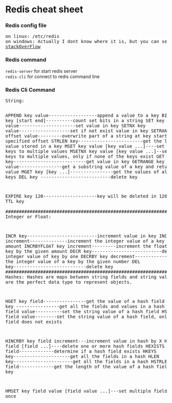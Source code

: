 <h1>Redis cheat sheet</h1>

<h3>Redis config file</h3>
<pre>
on linux: /etc/redis
on windows: Actually I dont know where it is, but you can see this page😘
<a href="https://stackoverflow.com/questions/28443515/redis-on-windows-config-file">stackOverFlow</a>
</pre>

<h3>Redis command</h3>
<p>
<code>redis-server</code> for start redis server <br>
<code>redis-cli</code> for connect to redis command line 
</p>

<h3>Redis Cli Command</h3>
<pre>
String:

APPEND key value------------------append a value to a key
BITCOUNT key [start end]----------count set bits in a string
SET key value---------------------set value in key
SETNX key value-------------------set if not exist value in key
SETRANGE key offset value---------overwrite part of a string at key starting at the specified offset
STRLEN key------------------------get the length of the value stored in a key
MSET key value [key value ...]----set multiple keys to multiple values
MSETNX key value [key value ...]--set multiple keys to multiple values, only if none of the keys exist
GET key---------------------------get value in key
GETRANGE key value----------------get a substring value of a key and return its old value
MGET key [key ...]----------------get the values of all the given keys
DEL key --------------------------delete key

EXPIRE key 120--------------------key will be deleted in 120 seconds
TTL key   
################################################################################################################
Integer or Float:

INCR key--------------------------increment value in key
INCRBY key increment--------------increment the integer value of a key by the given amount
INCRBYFLOAT key increment---------increment the float value of a key by the given amount
DECR key--------------------------decrement the integer value of key by one
DECRBY key decrement--------------decrement the integer value of a key by the given number
DEL key---------------------------delete key
################################################################################################################
Hashes:
Hashes are maps between string fields and string values, so they are the perfect data type to represent objects.

HGET key field----------------get the value of a hash field
HGETALL key   ----------------get all the fields and values in a hash
HSET key field value----------set the string value of a hash field
HSETNX key field value--------set the string value of a hash field, only if the field does not exists

HINCRBY key field increment---increment value in hash by X
HDEL key field [field ...]----delete one or more hash fields
HEXISTS key field-------------determine if a hash field exists
HKEYS key---------------------get all the fields in a hash
HLEN key----------------------get all the fields in a hash
HSTRLEN key field-------------get the length of the value of a hash field
HVALS key  

HMSET key field value [field value ...]---set multiple fields at once

</pre>